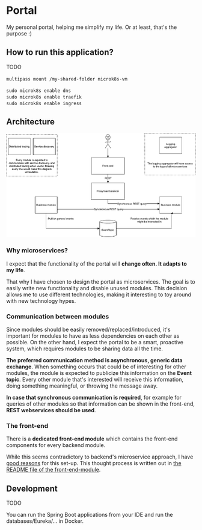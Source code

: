 # Portal
My personal portal, helping me simplify my life. Or at least, that's the purpose :)

## How to run this application?
TODO

`multipass mount /my-shared-folder microk8s-vm`

`sudo microk8s enable dns`  
`sudo microk8s enable traefik`   
`sudo microk8s enable ingress`  

## Architecture
![High-level-architecure](documentation/high-level-architecture.png)

### Why microservices?
I expect that the functionality of the portal will **change often. It adapts to my life**.

That why I have chosen to design the portal as microservices. The goal is to easily write new functionality and disable unused modules. This decision allows me to use different technologies, making it interesting to toy around with new technology hypes.

### Communication between modules
Since modules should be easily removed/replaced/introduced, it's important for modules to have as less dependencies on each other as possible. On the other hand, I expect the portal to be a smart, proactive system, which requires modules to be sharing data all the time.

**The preferred communication method is asynchronous, generic data exchange**. When something occurs that could be of interesting for other modules, the module is expected to publicize this information on the **Event topic**. Every other module that's interested will receive this information, doing something meaningful, or throwing the message away.

**In case that synchronous communication is required**, for example for queries of other modules so that information can be shown in the front-end, **REST  webservices should be used**. 

### The front-end
There is a **dedicated front-end module** which contains the front-end components for every backend module.

While this seems contradictory to backend's microservice approach, I have [good reasons](https://github.com/stainii/portal-front-end) for this set-up. This thought process is written out in [the README file of the front-end-module](https://github.com/stainii/portal-front-end).

## Development
TODO

You can run the Spring Boot applications from your IDE and run the databases/Eureka/... in Docker.
